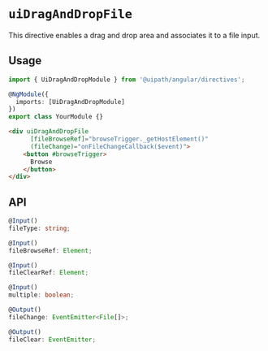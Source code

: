 # `uiDragAndDropFile`

This directive enables a drag and drop area and associates it to a file input.

## Usage

```typescript
import { UiDragAndDropModule } from '@uipath/angular/directives';

@NgModule({
  imports: [UiDragAndDropModule]
})
export class YourModule {}
```

```html
<div uiDragAndDropFile
      [fileBrowseRef]="browseTrigger._getHostElement()"
      (fileChange)="onFileChangeCallback($event)">
    <button #browseTrigger>
      Browse
    </button>
</div>
```

## API

```typescript
@Input()
fileType: string;

@Input()
fileBrowseRef: Element;

@Input()
fileClearRef: Element;

@Input()
multiple: boolean;

@Output()
fileChange: EventEmitter<File[]>;

@Output()
fileClear: EventEmitter;
```
